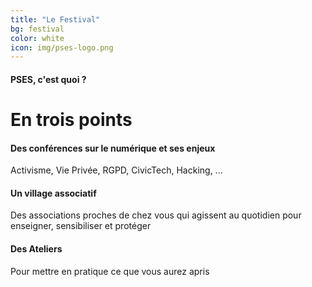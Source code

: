 ```yaml
---
title: "Le Festival"
bg: festival
color: white
icon: img/pses-logo.png
---
```


#### PSES, c'est quoi ?
# En trois points
<div class="row features">
  <div class="col s12 m4 feature">
    <i class="fa fa-comments-o fa-4x">
    </i>
    <h4> Des conférences sur le numérique et ses enjeux</h4>
    <p class="feature-description"> Activisme, Vie Privée, RGPD, CivicTech, Hacking, ...</p>
  </div>
  <div class="col s12 m4 feature">
    <i class="fa fa-handshake-o fa-4x">
    </i>
    <h4> Un village associatif </h4>
    <p class="feature-description"> Des associations proches de chez vous qui agissent au quotidien pour enseigner, sensibiliser et protéger </p>
  </div>
  <div class="col s12 m4 feature">
    <i class="fa fa-laptop fa-4x">
    </i>
    <h4> Des Ateliers</h4>
    <p class="feature-description"> Pour mettre en pratique ce que vous aurez apris</p>
  </div>
</div>
